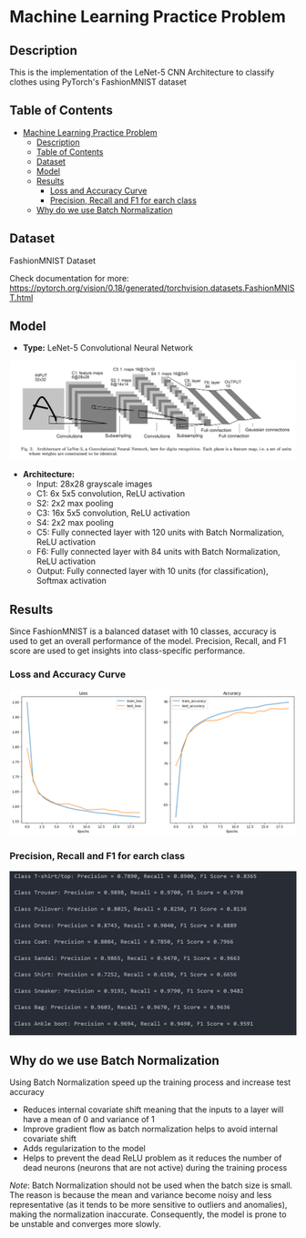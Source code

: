 # Machine Learning Practice Problem

## Description
This is the implementation of the LeNet-5 CNN Architecture to classify clothes using PyTorch's FashionMNIST dataset

## Table of Contents
- [Machine Learning Practice Problem](#machine-learning-practice-problem)
  - [Description](#description)
  - [Table of Contents](#table-of-contents)
  - [Dataset](#dataset)
  - [Model](#model)
  - [Results](#results)
    - [Loss and Accuracy Curve](#loss-and-accuracy-curve)
    - [Precision, Recall and F1 for earch class](#precision-recall-and-f1-for-earch-class)
  - [Why do we use Batch Normalization](#why-do-we-use-batch-normalization)
    
## Dataset
FashionMNIST Dataset

Check documentation for more: 
https://pytorch.org/vision/0.18/generated/torchvision.datasets.FashionMNIST.html

## Model
- **Type:** LeNet-5 Convolutional Neural Network
  
 ![Model Architecture](images\lenet-5.png)
- **Architecture:** 
  - Input: 28x28 grayscale images
  - C1: 6x 5x5 convolution, ReLU activation
  - S2: 2x2 max pooling
  - C3: 16x 5x5 convolution, ReLU activation
  - S4: 2x2 max pooling
  - C5: Fully connected layer with 120 units with Batch Normalization, ReLU activation
  - F6: Fully connected layer with 84 units with Batch Normalization, ReLU activation
  - Output: Fully connected layer with 10 units (for classification), Softmax activation

## Results
Since FashionMNIST is a balanced dataset with 10 classes, accuracy is used to get an overall performance of the model. Precision, Recall, and F1 score are used to get insights into class-specific performance.

### Loss and Accuracy Curve
![Curves](images/Loss%20and%20Accuracy.png)

### Precision, Recall and F1 for earch class
![Othermetrics](images/Other%20metrics.png)


## Why do we use Batch Normalization
Using Batch Normalization speed up the training process and increase test accuracy

- Reduces internal covariate shift meaning that the inputs to a layer will have a mean of 0 and variance of 1
- Improve gradient flow as batch normalization helps to avoid internal covariate shift 
- Adds regularization to the model
- Helps to prevent the dead ReLU problem as it reduces the number of dead neurons (neurons that are not active) during the training process

*Note*: Batch Normalization should not be used when the batch size is small. The reason is because the mean and variance become noisy and less representative (as it tends to be more sensitive to outliers and anomalies), making the normalization inaccurate. Consequently, the model is prone to be unstable and converges more slowly.
